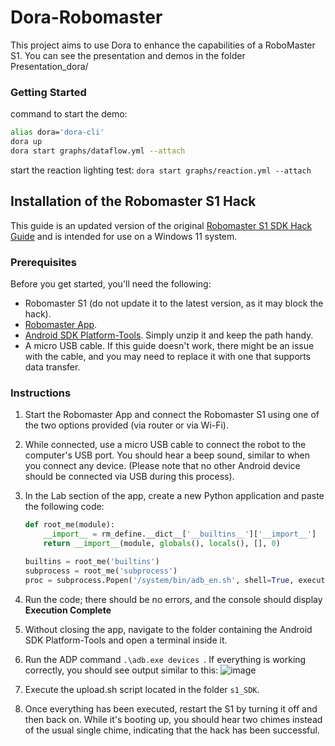 # Dora-Robomaster

This project aims to use Dora to enhance the capabilities of a RoboMaster S1. 
You can see the presentation and demos in the folder Presentation_dora/

### Getting Started

command to start the demo:

```bash
alias dora='dora-cli'
dora up
dora start graphs/dataflow.yml --attach
```

start the reaction lighting test:
`dora start graphs/reaction.yml --attach`


## Installation of the Robomaster S1 Hack

This guide is an updated version of the original [Robomaster S1 SDK Hack Guide](https://www.bug-br.org.br/s1_sdk_hack.zip) and is intended for use on a Windows 11 system.

### Prerequisites

Before you get started, you'll need the following:

- Robomaster S1 (do not update it to the latest version, as it may block the hack).
- [Robomaster App](https://www.dji.com/fr/robomaster-s1/downloads).
- [Android SDK Platform-Tools](https://developer.android.com/tools/releases/platform-tools). Simply unzip it and keep the path handy.
- A micro USB cable. If this guide doesn't work, there might be an issue with the cable, and you may need to replace it with one that supports data transfer.

### Instructions

1. Start the Robomaster App and connect the Robomaster S1 using one of the two options provided (via router or via Wi-Fi).
2. While connected, use a micro USB cable to connect the robot to the computer's USB port. You should hear a beep sound, similar to when you connect any device. (Please note that no other Android device should be connected via USB during this process).
3. In the Lab section of the app, create a new Python application and paste the following code:

   ```python
   def root_me(module):
       __import__ = rm_define.__dict__['__builtins__']['__import__']
       return __import__(module, globals(), locals(), [], 0)

   builtins = root_me('builtins')
   subprocess = root_me('subprocess')
   proc = subprocess.Popen('/system/bin/adb_en.sh', shell=True, executable='/system/bin/sh', stdout=subprocess.PIPE, stderr=subprocess.PIPE)
   ```

4. Run the code; there should be no errors, and the console should display **Execution Complete**
5. Without closing the app, navigate to the folder containing the Android SDK Platform-Tools and open a terminal inside it.
6. Run the ADP command `.\adb.exe devices `. If everything is working correctly, you should see output similar to this: ![image](https://github.com/Felixhuangsiling/Dora-Robomaster/assets/77993249/dc6368ec-052c-4b18-8fdc-0ec314adb073)
7. Execute the upload.sh script located in the folder `s1_SDK`.
8. Once everything has been executed, restart the S1 by turning it off and then back on. While it's booting up, you should hear two chimes instead of the usual single chime, indicating that the hack has been successful.





